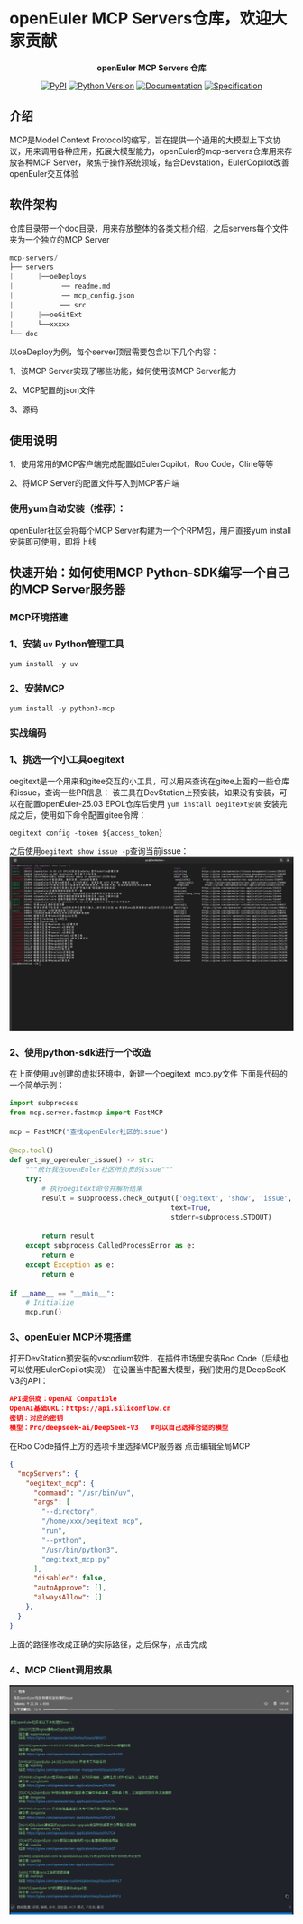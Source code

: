 # openEuler MCP Servers仓库，欢迎大家贡献

<div align="center">

<strong>openEuler MCP Servers 仓库</strong>

[![PyPI][pypi-badge]][pypi-url]
[![Python Version][python-badge]][python-url]
[![Documentation][docs-badge]][docs-url]
[![Specification][spec-badge]][spec-url]



</div>


[pypi-badge]: https://img.shields.io/pypi/v/mcp.svg
[pypi-url]: https://pypi.org/project/mcp/
[python-badge]: https://img.shields.io/pypi/pyversions/mcp.svg
[python-url]: https://www.python.org/downloads/
[docs-badge]: https://img.shields.io/badge/docs-modelcontextprotocol.io-blue.svg
[docs-url]: https://modelcontextprotocol.io
[spec-badge]: https://img.shields.io/badge/spec-spec.modelcontextprotocol.io-blue.svg
[spec-url]: https://spec.modelcontextprotocol.io

## 介绍

MCP是Model Context Protocol的缩写，旨在提供一个通用的大模型上下文协议，用来调用各种应用，拓展大模型能力，openEuler的mcp-servers仓库用来存放各种MCP Server，聚焦于操作系统领域，结合Devstation，EulerCopilot改善openEuler交互体验

## 软件架构
仓库目录带一个doc目录，用来存放整体的各类文档介绍，之后servers每个文件夹为一个独立的MCP Server

```python
mcp-servers/
├── servers
|      |──oeDeploys
|           |── readme.md
|           |── mcp_config.json
|           └── src
|      |──oeGitExt 
|      └──xxxxx
└── doc
```

以oeDeploy为例，每个server顶层需要包含以下几个内容：

1、该MCP Server实现了哪些功能，如何使用该MCP Server能力

2、MCP配置的json文件

3、源码


## 使用说明

1、使用常用的MCP客户端完成配置如EulerCopilot，Roo Code，Cline等等

2、将MCP Server的配置文件写入到MCP客户端

### 使用yum自动安装（推荐）：
openEuler社区会将每个MCP Server构建为一个个RPM包，用户直接yum install安装即可使用，即将上线

## 快速开始：如何使用MCP Python-SDK编写一个自己的MCP Server服务器
### MCP环境搭建
### 1、安装 `uv` Python管理工具
```shell 
yum install -y uv
```

### 2、安装MCP
```shell
yum install -y python3-mcp
```

### 实战编码
### 1、挑选一个小工具oegitext
oegitext是一个用来和gitee交互的小工具，可以用来查询在gitee上面的一些仓库和issue，查询一些PR信息：
该工具在DevStation上预安装，如果没有安装，可以在配置openEuler-25.03 EPOL仓库后使用 `yum install oegitext安装`
安装完成之后，使用如下命令配置gitee令牌：
```shell
oegitext config -token ${access_token}
```
之后使用`oegitext show issue -p`查询当前issue：
![oegitext的使用方式](oegitext_show_issue_demo.png)
### 2、使用python-sdk进行一个改造
在上面使用uv创建的虚拟环境中，新建一个oegitext_mcp.py文件
下面是代码的一个简单示例：
```python
import subprocess
from mcp.server.fastmcp import FastMCP

mcp = FastMCP("查找openEuler社区的issue")

@mcp.tool()
def get_my_openeuler_issue() -> str:
    """统计我在openEuler社区所负责的issue"""
    try:
        # 执行oegitext命令并解析结果
        result = subprocess.check_output(['oegitext', 'show', 'issue', '-p'], 
                                        text=True, 
                                        stderr=subprocess.STDOUT)
        
        return result
    except subprocess.CalledProcessError as e:
        return e
    except Exception as e:
        return e

if __name__ == "__main__":
    # Initialize
    mcp.run()
```
### 3、openEuler MCP环境搭建
打开DevStation预安装的vscodium软件，在插件市场里安装Roo Code（后续也可以使用EulerCopilot实现）
在设置当中配置大模型，我们使用的是DeepSeeK V3的API：
```json
API提供商：OpenAI Compatible
OpenAI基础URL：https://api.siliconflow.cn
密钥：对应的密钥
模型：Pro/deepseek-ai/DeepSeek-V3   #可以自己选择合适的模型
```
在Roo Code插件上方的选项卡里选择MCP服务器
点击编辑全局MCP
```json
{
  "mcpServers": {
    "oegitext_mcp": {
      "command": "/usr/bin/uv",
      "args": [
        "--directory",
        "/home/xxx/oegitext_mcp",
        "run",
        "--python",
        "/usr/bin/python3",
        "oegitext_mcp.py"
      ],
      "disabled": false,
      "autoApprove": [],
      "alwaysAllow": []
    },
  }
}
```
上面的路径修改成正确的实际路径，之后保存，点击完成

### 4、MCP Client调用效果

![oegitext使用MCP服务后效果](oegitext_mcp_demo.png)

